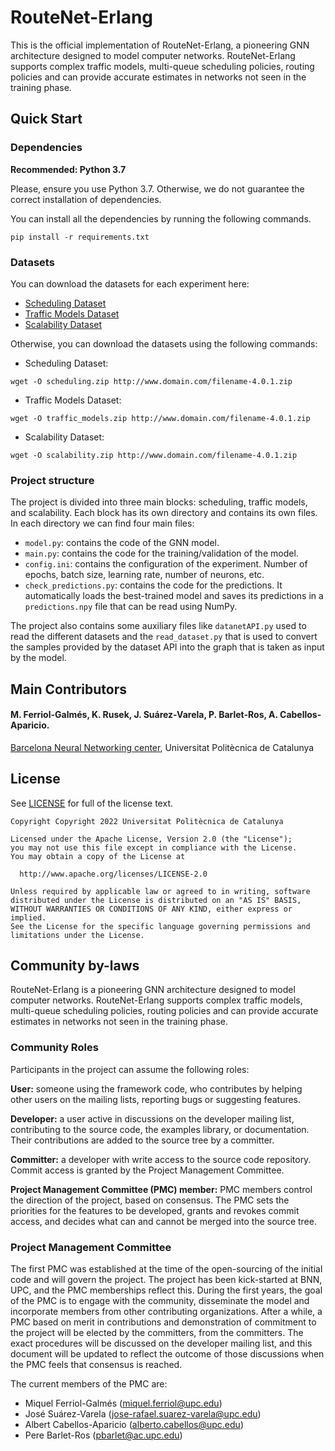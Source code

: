 # RouteNet-Erlang

This is the official implementation of RouteNet-Erlang, a pioneering GNN architecture designed to model computer 
networks. RouteNet-Erlang supports complex traffic models, multi-queue scheduling policies, routing policies and 
can provide accurate estimates in networks not seen in the training phase.

## Quick Start
### Dependencies

**Recommended: Python 3.7**

Please, ensure you use Python 3.7. Otherwise, we do not guarantee the correct installation of dependencies.

You can install all the dependencies by running the following commands.
```
pip install -r requirements.txt
```

### Datasets
You can download the datasets for each experiment here:
- [Scheduling Dataset]()
- [Traffic Models Dataset]()
- [Scalability Dataset]()

Otherwise, you can download the datasets using the following commands:
- Scheduling Dataset:
```
wget -O scheduling.zip http://www.domain.com/filename-4.0.1.zip
```
- Traffic Models Dataset:
```
wget -O traffic_models.zip http://www.domain.com/filename-4.0.1.zip
```
- Scalability Dataset:
```
wget -O scalability.zip http://www.domain.com/filename-4.0.1.zip
```

### Project structure

The project is divided into three main blocks: scheduling, traffic models, and scalability. Each block has its own 
directory and contains its own files. In each directory we can find four main files:
- `model.py`: contains the code of the GNN model.
- `main.py`: contains the code for the training/validation of the model.
- `config.ini`: contains the configuration of the experiment. Number of epochs, batch size, learning rate, number of
neurons, etc.
- `check_predictions.py`: contains the code for the predictions. It automatically loads the best-trained model and 
saves its predictions in a `predictions.npy` file that can be read using NumPy.

The project also contains some auxiliary files like `datanetAPI.py` used to read the different datasets and the 
`read_dataset.py` that is used to convert the samples provided by the dataset API into the graph that is taken as
input by the model.

## Main Contributors
#### M. Ferriol-Galmés, K. Rusek, J. Suárez-Varela, P. Barlet-Ros, A. Cabellos-Aparicio.

[Barcelona Neural Networking center](https://bnn.upc.edu/), Universitat Politècnica de Catalunya

## License
See [LICENSE](LICENSE) for full of the license text.

```
Copyright Copyright 2022 Universitat Politècnica de Catalunya

Licensed under the Apache License, Version 2.0 (the "License");
you may not use this file except in compliance with the License.
You may obtain a copy of the License at

  http://www.apache.org/licenses/LICENSE-2.0

Unless required by applicable law or agreed to in writing, software
distributed under the License is distributed on an "AS IS" BASIS,
WITHOUT WARRANTIES OR CONDITIONS OF ANY KIND, either express or implied.
See the License for the specific language governing permissions and
limitations under the License.
```

## Community by-laws

RouteNet-Erlang is a pioneering GNN architecture designed to model computer networks. RouteNet-Erlang supports complex 
traffic models, multi-queue scheduling policies, routing policies and can provide accurate estimates in networks not 
seen in the training phase.

### Community Roles

Participants in the project can assume the following roles:

**User:** someone using the framework code, who contributes by helping
other users on the mailing lists, reporting bugs or suggesting
features.

**Developer:** a user active in discussions on the developer mailing
list, contributing to the source code, the examples library, or
documentation. Their contributions are added to the source tree by a
committer.

**Committer:** a developer with write access to the source code
repository. Commit access is granted by the Project Management
Committee.

**Project Management Committee (PMC) member:** PMC members control the
direction of the project, based on consensus. The PMC sets the
priorities for the features to be developed, grants and revokes commit
access, and decides what can and cannot be merged into the source tree.

### Project Management Committee

The first PMC was established at the time of the open-sourcing of the
initial code and will govern the project. The project has been kick-started 
at BNN, UPC, and the PMC memberships reflect this. During the first years, 
the goal of the PMC is to engage with the community, disseminate the model 
and incorporate members from other contributing organizations. After a while,
a PMC based on merit in contributions and demonstration of commitment to the
project will be elected by the committers, from the committers. The
exact procedures will be discussed on the developer mailing list, and
this document will be updated to reflect the outcome of those
discussions when the PMC feels that consensus is reached.

The current members of the PMC are:
-  Miquel Ferriol-Galmés (miquel.ferriol@upc.edu)
-  José Suárez-Varela (jose-rafael.suarez-varela@upc.edu)
-  Albert Cabellos-Aparicio (alberto.cabellos@upc.edu)
-  Pere Barlet-Ros (pbarlet@ac.upc.edu)
